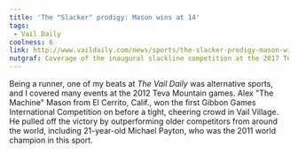 ```yaml
---
title: 'The "Slacker" prodigy: Mason wins at 14'
tags: 
 - Vail Daily
coolness: 6
link: http://www.vaildaily.com/news/sports/the-slacker-prodigy-mason-wins-at-14/
nutgraf: Coverage of the inaugural slackline competition at the 2017 Tebo Mountain Games
---
```


Being a runner, one of my beats at *The Vail Daily* was alternative sports, and I covered many events at the 2012 Teva Mountain games. Alex "The Machine" Mason from El Cerrito, Calif., won the first Gibbon Games International Competition on before a tight, cheering crowd in Vail Village. He pulled off the victory by outperforming older competitors from around the world, including 21-year-old Michael Payton, who was the 2011 world champion in this sport.